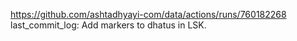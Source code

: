 https://github.com/ashtadhyayi-com/data/actions/runs/760182268
last_commit_log: Add markers to dhatus in LSK.